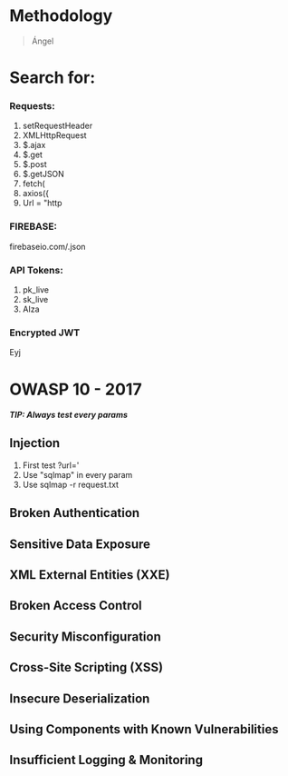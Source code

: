# Methodology
> Ángel

# Search for:

### Requests:
1) setRequestHeader
2) XMLHttpRequest
3) $.ajax 
4) $.get 
5) $.post 
6) $.getJSON 
7) fetch( 
8) axios({ 
9) Url = "http

### FIREBASE:
firebaseio.com/.json

### API Tokens:
1) pk_live
2) sk_live
3) AIza

### Encrypted JWT
Eyj

# OWASP 10 - 2017
##### TIP: Always test every params

## Injection

1) First test ?url='
2) Use "sqlmap" in every param
3) Use sqlmap -r request.txt

## Broken Authentication
## Sensitive Data Exposure
## XML External Entities (XXE)
## Broken Access Control
## Security Misconfiguration
## Cross-Site Scripting (XSS)
## Insecure Deserialization
## Using Components with Known Vulnerabilities
## Insufficient Logging & Monitoring
